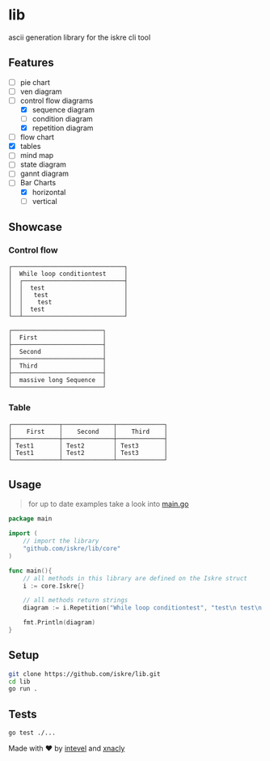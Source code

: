 # lib

ascii generation library for the iskre cli tool

## Features

- [ ] pie chart
- [ ] ven diagram
- [ ] control flow diagrams
  - [x] sequence diagram
  - [ ] condition diagram
  - [x] repetition diagram
- [ ] flow chart
- [x] tables
- [ ] mind map
- [ ] state diagram
- [ ] gannt diagram
- [ ] Bar Charts
  - [x] horizontal
  - [ ] vertical

## Showcase

### Control flow

```text
┌───────────────────────────────┐
│  While loop conditiontest     │
│  ┌────────────────────────────┤
│  │  test                      │
│  │   test                     │
│  │    test                    │
│  │  test                      │
└──┴────────────────────────────┘

┌─────────────────────────┐
│  First                  │
├─────────────────────────┤
│  Second                 │
├─────────────────────────┤
│  Third                  │
├─────────────────────────┤
│  massive long Sequence  │
└─────────────────────────┘
```

### Table

```text
┌─────────────┬──────────────┬─────────────┐
│    First    │    Second    │    Third    │
├─────────────┼──────────────┼─────────────┤
│ Test1       │ Test2        │ Test3       │
│ Test1       │ Test2        │ Test3       │
└─────────────┴──────────────┴─────────────┘
```

## Usage

> for up to date examples take a look into [main.go](./main.go)

```go
package main

import (
    // import the library
    "github.com/iskre/lib/core"
)

func main(){
    // all methods in this library are defined on the Iskre struct
    i := core.Iskre{}

    // all methods return strings
    diagram := i.Repetition("While loop conditiontest", "test\n test\n  test\ntest")

    fmt.Println(diagram)
}
```

## Setup

```bash
git clone https://github.com/iskre/lib.git
cd lib
go run .
```

## Tests

```bash
go test ./...
```

Made with ❤️ by [intevel](https://github.com/intevel) and [xnacly](https://github.com/xnacly)
